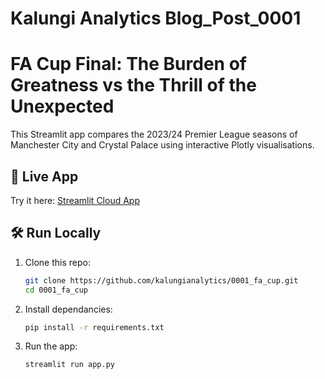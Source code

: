 # Kalungi Analytics Blog_Post_0001
# FA Cup Final: The Burden of Greatness vs the Thrill of the Unexpected 

This Streamlit app compares the 2023/24 Premier League seasons of Manchester City and Crystal Palace using interactive Plotly visualisations.

## 🚀 Live App
Try it here: [Streamlit Cloud App](https://your-streamlit-link.streamlit.app)

## 🛠️ Run Locally

1. Clone this repo:
   ```bash
   git clone https://github.com/kalungianalytics/0001_fa_cup.git
   cd 0001_fa_cup

2. Install dependancies:
    ```bash
    pip install -r requirements.txt

3. Run the app:
   ```bash
   streamlit run app.py